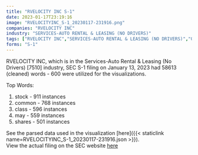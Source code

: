 ```yaml
---
title: "RVELOCITY INC S-1"
date: 2023-01-17T23:19:16
image: "RVELOCITYINC_S-1_20230117-231916.png"
companies: "RVELOCITY INC"
industry: "SERVICES-AUTO RENTAL & LEASING (NO DRIVERS)"
tags: ["RVELOCITY INC","SERVICES-AUTO RENTAL & LEASING (NO DRIVERS)","01-13-2023","S-1"]
forms: "S-1"
---
```

RVELOCITY INC, which is in the Services-Auto Rental & Leasing (No Drivers) [7510] industry, SEC S-1 filing on January 13, 2023 had 58613 (cleaned) words - 600 were utilized for the visualizations.

Top Words:
1. stock - 911 instances
2. common - 768 instances
3. class - 596 instances
4. may - 559 instances
5. shares - 501 instances


See the parsed data used in the visualization [here]({{< staticlink name=RVELOCITYINC_S-1_20230117-231916.json >}}).  
View the actual filing on the SEC website [here](https://www.sec.gov/Archives/edgar/data/1886444/0001493152-23-001409.txt)